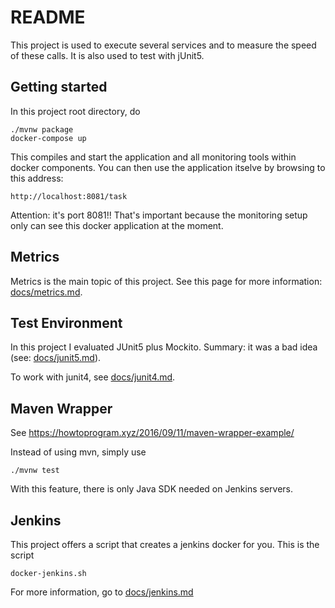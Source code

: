 # README

This project is used to execute several services and to measure the
speed of these calls. It is also used to test with jUnit5.

## Getting started
In this project root directory, do 

    ./mvnw package
    docker-compose up
    
This compiles and start the application and all monitoring tools within docker
components. You can then use the application itselve by browsing to this address:

    http://localhost:8081/task 

Attention: it's port 8081!! That's important because the monitoring setup only can
see this docker application at the moment.


## Metrics
Metrics is the main topic of this project. See
this page for more information: [docs/metrics.md](docs/metrics.md).

## Test Environment
In this project I evaluated JUnit5 plus Mockito. Summary: it was a bad idea (see: [docs/junit5.md](docs/junit5.md)).

To work with junit4, see [docs/junit4.md](docs/junit4.md).

## Maven Wrapper
See https://howtoprogram.xyz/2016/09/11/maven-wrapper-example/

Instead of using mvn, simply use

    ./mvnw test

With this feature, there is only Java SDK needed on Jenkins servers.

## Jenkins

This project offers a script that creates a jenkins docker for you. This is the script

    docker-jenkins.sh
    
For more information, go to [docs/jenkins.md](docs/jenkins.md)